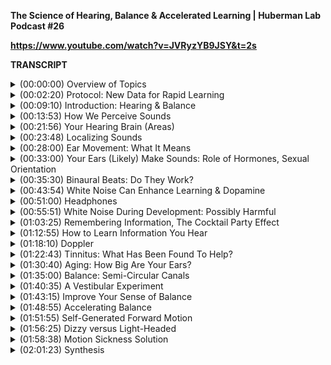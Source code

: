 **The Science of Hearing, Balance & Accelerated Learning | Huberman Lab Podcast #26**

**https://www.youtube.com/watch?v=JVRyzYB9JSY&t=2s**

**TRANSCRIPT**

<details>
<summary>(00:00:00) 	Overview of Topics </summary>
-

- Welcome to the Huberman Lab Podcast, where we discuss science and science-based tools for everyday life. I'm Andrew Huberman and I'm a professor of neurobiology and ophthalmology at Stanford School of Medicine. Today, we're going to talk all about hearing and balance and how you can use your ability to hear specific things and your balance system in order to learn anything faster. The auditory system, meaning the hearing system, and your balance system, which is called the vestibular system, interact with all the other systems of the brain and body and, used properly, can allow you to learn information more quickly, remember that information longer and with more ease and you can also improve the way you can hear. You can improve your balance. We're going to talk about tools for all of that. This is one area of science, where we understand a lot about the cells and the mechanisms in the ear and in the brain and so forth. So we're going to talk about that a little bit, and then we're going to get directly into protocols, meaning tools. We're also going to talk about ways in which the auditory and balance system suffer. We're going to talk about tinnitus, which is this ringing of the ears that, unfortunately, for people that suffer from it, they really suffer. It's very intrusive for them. We're going to talk about some treatments that can work in some circumstances and some of the more recent emerging treatments that I think many people aren't aware of. We're also going to talk about this, what seems like kind of a weird fact, which is that 70% of people, all people, make what are called otoacoustic emissions, their ears actually make noises. Chances are your ears are making noises right now, but you can't perceive them. And yet those can have an influence on other people and animals in your environment. It's a fascinating aspect of your biology. You're going to learn a lot about how your biology and brain and ears and the so-called inner ear that's associated with balance, you're going to learn a lot about how all those work, you're going to learn a lot of neuroscience. I'll even tell you what type of music to listen to. And if you listen to me, you can leverage that in order to learn faster. 
</details>

<details>
<summary>(00:02:20) 	Protocol: New Data for Rapid Learning</summary>
-

Before we begin talking about the science of hearing and balance and tools that leverage hearing and balance for learning faster, I want to provide some information about another way to learn much faster. There's a paper that was published recently. This is a paper that was published in Cell Reports, an excellent journal. It's a peer-reviewed paper from a really excellent group, looking at skill-learning. Now, previously, I've talked about how, in the attempt to learn skills, the vital thing to do is to get lots of repetitions. You've heard of the 10,000 hours thing, you've heard of lots of different strategies for learning faster, 80/20 rule and all that; the bottom line is you need to generate many, many repetitions of something that you're trying to learn. And the errors that you generate are also very important for learning. It also turns out that taking rest within the learning episode is very important. I want to be really clear what I'm referring to here. In earlier episodes, I've discussed how when you're trying to learn something it's beneficial, it's been shown in scientific studies, that if you take a 20-minute shallow nap or you simply do nothing after a period of learning, that it enhances the rates of learning and the depth of learning, your ability to learn and remember that information. 

What I'm about to describe are new data that say that you actually should be injecting rest within the learning episode. Now I'm not talking about going to sleep while learning. This is the way that the study was done: the study involved, having people learn sequences of numbers or keys on a piano. So let's use the keys on a piano example. I'm not a musician, but I think I'll get this correct. They asked people to practice a sequence of keys, G-D-F-E-G; G-D-F-E-G; G-D-F-E-G. And they would practice that either continually for a given amount of time, or they would just do that for 10 seconds, they would play G-D-F-E-G, G-D-F-E-G, G-D-F-E-G, G-D-F-E-G for 10 seconds. And then they would take a 10-second pause or rest. They would just space take a space or a period of time where they do nothing for 10 seconds then they would go back to G-D-F-E-G, G-D-F-E-G. So the two conditions, essentially, were to have people practice continually, lots of repetitions, or to inject or insert these periods of 10 seconds idle time where they're not doing anything, they're not looking at their phone, they're not focusing on anything, they're just letting their mind drift wherever it wants to go and they are not touching the keys on the keyboard. What they found was that the rates of learning, the skill acquisition and the retention of the skill was significantly faster when they injected these short periods of rest, these 10-second rest periods. And the rates of learning were, when I say significantly faster, were much, much faster. 

I'll reveal what that was in just a moment, but you might ask why would this work? Why would it be that injecting these 10-second rest periods would enhance rates of learning? What they called them was micro-offline gains because they're taking their brain offline from the learning task for a moment. Well, turns out the brain isn't going offline at all. You've probably heard of the hippocampus, the area of the brain involved in memory and the neocortex, the area of the brain that's involved in processing sensory information. Well, it turns out that during these brief periods of rest, these 10-second rest periods, the hippocampus and the cortex are active in ways such that you get a 20 times repeat of the G-D-F-E-G. It's a temporal compression, as they say. So basically, the rehearsal continues while you rest, but at 20 times the speed. So if you were normally getting just, let's just say five repetitions of G-D-F-E-G, G-D-F-E-G, G-D-F-E-G per 10 seconds. Now you multiply that times 20. In the rest periods, you've practiced it 100 times. Your brain has practiced it. We know this because they were doing brain imaging, functional imaging of these people with brain scanners while they were doing this. This is an absolutely staggering effect and it's one that, believe it or not, has been hypothesized or thought to exist for a very long time. This effect is called the spacing effect. And it was actually first proposed by Ebbington in 1885. And since then, it's been demonstrated for a huge number of different, what they call domains, in the cognitive domain. So for learning languages, in the physical domain, so for learning skills that involve a motor sequence. It's been demonstrated for a huge number of different categories of learning. 

If you want to learn all about the spacing effect and the categories of learning that it can impact, there's a wonderful review article. I'll provide a link to it. The title of the review article is parallels between spacing effects during behavioral and cellular learning. What that review really does is it ties the behavioral learning and the improvement of skill to the underlying changes in neurons that can explain that learning. I should mention that the paper that I'm referring to, the more recent paper that injects these 10-second little micro-offline gains, rest periods is the work of the laboratory of Leonard Cohen, not the musician, Leonard Cohen. He passed away, he was not a neuroscientist; a wonderful poet and musician, but not a neuroscientist. Again, the paper was published in Cell Reports and we will provide a link to the full paper as well. 

So the takeaway is if you're trying to learn something, you need to get those reps in, but one way that you can get 20 times, the number of reps in is by injecting these little 10-second periods of doing nothing. Again, during those rest periods, you really don't want to attend to anything else, as much as possible. You could close your eyes if you want, or you can just simply wait and then get right back into generating repetitions. I find these papers that Cell Reports and other journals have been publishing recently to be fascinating because they're really helping us understand what are the best protocols for learning anything. And they really leverage the fact that the brain is willing to generate repetitions for us, provided that we give it the rest that it needs. So inject rest throughout the learning period. And if you can, based on the scientific data, you would also want to take a 20-minute nap or a 20-minute decompress period where you're not doing anything after a period of learning. I think those could both synergize in order to enhance learning even further, although that hasn't been looked at yet. 
</details>

<details>
<summary>(00:09:10) 	Introduction: Hearing & Balance</summary>
-

Before we begin talking about hearing and balance, I just want to mention that this podcast is separate from my teaching and research roles at Stanford. It is, however, part of my desire and effort to bring zero-cost to consumer information about science and science related tools to the general public. In keeping with that theme, I want to thank the sponsors of today's podcast and make it clear that we only work with sponsors whose products we absolutely love, and that we think you will benefit from as well. 

Our first sponsor is Roka. Roka makes sunglasses and eyeglasses, that, in my opinion are the very highest quality available. The company was founded by two all-American swimmers from Stanford and everything about their eyeglasses and sunglasses were created with performance in mind. These eyeglasses and sunglasses have a number of features that really make them unique. First of all, they're extremely lightweight, the optical clarity of the lenses is spectacular. And for the sunglasses, they have this really great feature, which is as you move in and out of shadows, or across the day, the amount of sunshine might change, you always experience the world as clear and bright, and that can only come from really understanding how the visual system works. The visual system has all these mechanisms for adaptation and habituation. You don't need to know how those things work, but the folks at Roka clearly do because you put these glasses on and you don't even notice that they're on. They also stay on your face even if you get sweaty. They were designed to be used while active, so running and biking, et cetera or indoors. One thing that I really like about Roka eyeglasses and sunglasses is that the aesthetic is terrific. Even though they were designed for performance, unlike a lot of sunglasses out there that were designed for performance that look kind of ridiculous, kind of space-age, Roka eyeglasses and sunglasses, you could wear anywhere. The aesthetic is really clean and they have a huge number of different styles to select from. If you'd like to try Roca eyeglasses, you can go to Roka, that's R-O-K-A, .com and enter the code Huberman to save 20% off your first order. That's Roka, R-O-K-A, .com and enter the code Huberman at checkout. 

Today's podcast is also brought to us by InsideTracker. InsideTracker is a personalized nutrition platform that analyzes data from your blood and DNA to help you better understand your body and reach your health goals. I've long been a believer in getting regular blood work done for the simple reason that many of the factors that impact our immediate and long-term health can only be analyzed from a quality blood test. And now with the advent of DNA tests, we can get further insight and information into how our metabolism is working, how our brain is functioning, how our endocrine system, meaning our hormone system is functioning. One of the issues with a lot of companies and programs that involve getting blood and DNA tests, however, is that you get the information back, you don't know what to do with that information. With InsideTracker, they make all of that very easy. First of all, they can send someone to your home to take the samples, if you like or you can go to a local clinic. You get the information back and, of course, you get all the numbers and levels of hormone factors, metabolic factors, et cetera, but the dashboard at InsideTracker provides directives so that if you want to bring those numbers up or bring them down, or if you want to keep them in the same range, it points to specific regimens related to nutrition, exercise, and other lifestyle factors so you can really move around those numbers to best suit your health goals and health status. If you want to try InsideTracker, you can go to insidetracker.com/huberman, and you'll get 25% off any of InsideTracker's plans. Just use the code Huberman at checkout. 

Today's podcast is also brought to us by Headspace. Headspace is a meditation app that's backed by 25 published studies. And in addition to those, there are hundreds of studies showing that meditation is beneficial for our brain and for our body. One of the challenges, however, is maintaining a meditation practice. I started meditating a long time ago, but I found it very hard to keep that practice going. Then I discovered the Headspace meditation app and what I found was that because they have meditations that are very short, as well as some that are longer and some that are much longer, I could maintain my meditation practice. Sometimes I do a short five-minute meditation, sometimes I do 20-minute meditation, I try and meditate at least 20 minutes per day, but sometimes, some weeks, I only do it five times a week and I'll just meditate for longer. So with Headspace, you have the full palette of meditations to select from. If you want to try Headspace, you can go to headspace.com/specialoffer. And if you do that, you'll get a free one-month trial so no cost whatsoever, with their full library of meditations. So that's the best offer that they have. So, again, if you want to try Headspace and you want to get access to all their meditations for free go to headspace.com/specialoffer. 
</details>

<details>
<summary>(00:13:53) 	How We Perceive Sounds</summary>
-

Can you hear me? Can you hear me? Okay, well, if you can hear me, that's amazing because what it means is that my voice is causing little tiny changes in the airwaves wherever you happen to be. And that your ears and whatever's contained in those ears and in your brain can take those sound waves and make sense of them. And that is an absolutely fantastic and staggering feat of biology and yet we understand a lot about how that process works. So I'm going to teach it to you now in simple terms over the next few minutes. So what we call ears have a technical name. That technical name is oracles, but more often they're called pinna, the pinnas, P-I-N-N-A, pinna. And the pinnas of your ears, this outer part that is made of cartilage and stuff is arranged such that it can capture sound in the best way for your head size. We're going to talk about ear size also, cause it turns out that your ears change size across the lifespan and that how big your ears are or rather how fast your ears are changing size is a pretty good indication of how fast you're aging. 

So we'll get to that in a few minutes, but I want to talk about these things that we call ears and some of the stuff contained within them that allow us to hear. So the shape of these ears that we have is such that it amplifies high-frequency sounds. High frequency sounds, as the name suggests, is the squeakier stuff. So low frequency sound, Costello snoring in the background that's a low frequency sound or high frequency sound, okay? So we have low frequency sounds and high frequency sounds and everything in between. Now those sound waves get captured by our ears. And those sound waves, for those of you that don't maybe fully conceptualize sound waves, are literally just fluctuations or shifts in the way that air is moving toward your ear and through space. In the same way that water can have waves, air can have waves. So it's reverberation of air. Those come in through your ears and you have what's called your eardrum. And on the inside of your eardrum, there's a little bony thing that shaped like a little hammer. So attached to that eardrum, which can move back and forth like a drum, it's a little membrane, you got this hammer attached to it. And that hammer has three parts. For those of you that want to know, those three parts are called malleus, incus and stapes. But basically, you can just think about it as a hammer. So you've got this eardrum and then a hammer. And then that hammer has to hammer on something. And what it does is it hammers on a little coiled piece of tissue that we call the cochlea, sometimes called the cochlea, depending on where somebody lives in the country. So, typically, in the Midwest, on the East Coast, they call them coh-chleah. And on the West Coast, we call them caw-cochlea, same thing. So this snail-shaped structure in your inner ear is where sound gets converted into electrical signals that the brain can understand. 

But I want to just bring your attention to that little hammer because that little hammer is really, really cool. What it means is that sound waves come in through your ears, that's what's happening right now, that eardrum that you have, it's like the top of a drum. It's like a membrane, or it can move back and forth. It's not super rigid and it moves that little hammer. And then the hammer goes, doom-doom-doom-doom and hits this coil-shaped thing that we're calling the cochlea. Now the cochlea, at one end, is more rigid than the other. So one part can move really easily and the other part doesn't move very easily. And that turns out to be very important for decoding or separating sounds that are low frequency like Costello's snoring and sounds that are of high frequency, like a shriek or a shrill. And that's because within that little coil thing, we call the cochlea, you have all these tiny little what are called hair cells. Now they look like hairs, but they're not at all related to the hairs on your head or elsewhere on your body. They're just shaped like hair, so we call them hair cells. Those hair cells, if they move, send signals into the brain that a particular sound is in our environment. And if those hair cells don't move, it means that particular sound is not in our environment. 

So just to give you the mental picture of this, sound waves are coming in, because there's stuff out there, making noises like my voice; it's changing the patterns of air around you in very, very subtle ways; that information is getting funneled into your ears because your pinnas are shaped in a particular way. The eardrum then moves this little hammer and the hammer bangs on this little snail-shaped thing. And because that snail-shaped thing, at one end, is very rigid, it doesn't want to move and at the other end, it's very flexible, it can separate out high-frequency and low-frequency sounds. And the fact that this thing in your inner ear that we call the cochlea is coiled, is actually really important to understand because along its length, it varies in how rigid or flexible it is, I already mentioned that before and at the base, it's very rigid and that's where the hair cells, if they move, will make high-frequency sounds, and at the top, what's called the apex, it's very flexible and it's more like a bass drum. So basically what happens is sound waves come into your ears and then at one end of this thing that we call the cochlea, at the top, it's essentially encoding or only responding to sounds that are like, doom-doom-doom-doom. Whereas, at the bottom, it responds to high-frequency sounds like a cymbal, [clanging]. And everywhere in between, we have other frequencies, medium frequencies. 

Now this should stagger your mind. If it doesn't already, it should. Because what this means is that everything that's happening around us, whether or not it's music or voices or crying or screaming or screaming of delight from small children who are excited, 'cause they're playing or 'cause they get cake; all of that is being broken down into its component parts and then your brain is making sense of what it means. These things that I've been talking about, like the pinna of your ears and this little hammer and the cochlea, that's all purely mechanical. It has no mind of its own. It's just breaking things down into high frequencies, medium frequencies and low frequencies. And if you don't understand sound frequency, it's really simple to understand, just imagine ripples on a pond. And if those ripples are very close together, that's high frequency; they occur at high frequency. If those ripples are further apart, it's low frequency. And obviously, medium frequency is in between. So just like you can have waves in water, you can have waves in air. So that's really how it works. Now we are all familiar with light and how, if you take a prism and put it in front of light, it will split that light into its different wavelengths, its different colors, red, green, blue, et cetera. So like the Pink Floyd "Dark Side of the Moon" album, I think, has a prism and it's converting white light into all the colors, all the wavelengths that are contained in white light. Your cochlea, essentially, acts as a prism. It takes all the sound in your environment and it splits up those sounds into different frequencies. So you can think of the cochlea of your ear, sort of like a prism and then the brain takes that information and puts it back together and makes sense of it. 
</details>

<details>
<summary>(00:21:56) 	Your Hearing Brain (Areas)</summary>
-

So those hair cells in each of your two cochlea, because you have two ears, you also have two cochlea, send little wires, what we call axons that convey their patterns of activity into the brain. And there are a number of different stations within the brain that information arrives at before it gets up to the parts of your brain, where you are consciously aware. And because some of you have asked for more names and nomenclature, I'll give that to you. If you don't want a lot of detailed names, you can just ignore what I'm about to say. But, basically, the cochlea send information to what's called the spiral ganglion. A ganglion, by the way, if you're going to learn any neuroscience, just know that anytime you hear ganglion, a ganglion is just a clump, so it means a bunch of neurons. So a clump of cells. So the spiral ganglion is a bunch of neurons that the information then goes off to what are called the cochlear nuclei in the brainstem. Brainstem is down near your neck, then up to a structure that has a really cool name called the superior olive, because you have one on each side of your brain. And if I were to bring you to my lab and show you the superior olives in your brain or anyone else's brain, they look like little olives, even that little divot in them that to me, it looks like a pimiento, but they just call them the superior olive. And then the neurons in the superior olive, then they send information up to what's called the inferior colliculus, only called inferior because it sits below a structure called the superior colliculus. And then the information goes up to what's called the medial geniculate nucleus. And then up to your neocortex where you make sense of it all. 
</details>

<details>
<summary>(00:23:48) 	Localizing Sounds</summary>
-

Now you don't have to remember all that, but you should know that there are a lot of stations in which auditory information is processed before it gets up to our conscious detection. And there is a good reason for that, which is that more important than knowing what you're hearing, you need to know where it's coming from. It's vital to our survival, that if something, for instance, is falling toward us, that we know if it's coming to our right side, if it's going to hit us from behind, we have to know, for instance, if a car is coming at us from our left or from our right. And our visual system can help with that. But our auditory and our visual system collaborate to help us find and locate the position of things in space. That should come as no surprise. If you hear somebody talking off to your right, you tend to turn to your right, not to your left. If you see somebody's mouth moving in front of you, you tend to assume that the sound is going to come from right in front of you. Disruptions in this auditory hearing and visual matching are actually the basis of what's called the ventriloquism effect, which we'll talk about in a few minutes in more depth. But the ventriloquism effect can basically be described in simple terms as when you essentially think that a sound is coming from a location that it's not actually coming from. We'll talk about that in a moment but what I'd like you to realize is that one of these stations, deep in your brainstem is responsible for helping you identify where sounds are coming from through a process that's called interaural time differences. And that sounds fancy, but really, the way you know where things are coming from, what direction a car or a boss or a person is coming from is because the sound lands in one ear before the other. And you have stations in your brain, meaning you have neurons in your brain that calculate the difference in time of arrival for those sound waves in your right versus your left ear. And if they arrive at the same time, you assume that thing is making noise right in front of you. If it's off to your right, you assume it's over on your right. And if the sound arrives first to your left ear, you assume, quite correctly, that the thing is coming toward your left ear. So it's a very simple and mechanical system at the level of sound localization. But what about up and down? If you think about it, a sound coming from above is going to land on your right ear and your left ear at the same time. A sound from below is going to land on your right ear and your left ear at the same time. So the way that we know where things are in terms of what's called elevation, where they are in the up and down plane is by the frequencies. The shape of your ears actually modifies the sound depending on whether or not it's coming straight at you, from the floor or from high above. And so already at the level of your ears, you are taking information about the outside world and determining where that information is coming from. Now, this all happens very, very fast and it's subconscious but now you know why if people really want to hear something, they make a cup around their ear. They essentially make their ear into more of a fennec fox type ear. If you've ever seen those cute little fennec fox things, they have these big spiky ears, they look like a French bulldog, although the fox version version of the French bulldog. This big, tall ears, and they have excellent sound localization. And so when people lean in with their ear, with their hand like this, if you're listening to this, I'm just cupping my hand at my ear, I'm giving myself a bigger pinna. And if I do it on the left side, I can do this side. And if I really want to hear something, I do it on both sides. So this isn't just gesturing, this actually serves a mechanical role. And actually, if you want to hear where things are coming from with a much greater degree of accuracy, this can actually help because you're capturing sound waves and funneling them better. It's really remarkable, this whole system. So you've got these two ears and because of the differences in the timing of when things arrive in those two ears, as well as these differences in the frequencies that certain things sound, or I should say the differences in the frequencies that arrive at your ears, depending on whether or not the thing is above you or right in front of you or below you, you're able to make out where things are in space pretty well. 
</details>

<details>
<summary>(00:28:00) 	Ear Movement: What It Means</summary>
-

So now you're probably starting to realize that these two things on the side of our head that we call ears are there for a lot more than hanging earrings on or for other aesthetic purposes or for putting sunglasses on top of. They are very powerful devices for allowing us to capture sound waves from our environment. Now I have a question for you, which is, can you move your ears? It turns out that unlike other animals, humans are not terrifically good at moving their ears. Other animals can move their ears even independently. So Costello is pretty good at raising his ears, the two of them together, He can't really move his ear separately. Some dogs can do that really well. In fact, sighthounds and some scenthounds do that exquisitely well. Some animals like deer and other animals that really have very acute hearing will put one ear down to a very particular angle and will tilt the other one and they will actually capture information about two distant sound-making organisms, those could be hunters coming after them or other animals coming after them. They are very good at doing this. We're not so good at it. But about 60% of people, it's thought, can move their ears consciously without having to touch their ear. So can you do that? Maybe you should try it. Ask someone to look at you and see whether or not you can do it. The typical distances that people can move it is usually no more than two or three millimeters. It's subtle but can you flap your pinna with just using mental control? If you can, or if you can't, try looking all the way to your right or all the way to your left. Obviously, if you're driving a car or doing something or exercising, don't put yourself in danger right now. But if you move your eyes all the way to your left, which I'm doing now or all the way to my right, you might feel a little bit of a contraction of the muscles that control ear movement. Now I want to ask you this: can you raise one eyebrow? I'm not very good at it, I can do a little bit, but it's mostly by like cramping down my face on one side. And I certainly can't raise my right eyebrow. I can only do my left eyebrow. Trying to talk while I'm doing this, that's why it looks strange. People who can raise one eyebrow very easily, almost always, can move their ears without having to touch them. It's controlled by the same motor pathway. And there does seem to be a small, but statistically significant sex difference in the ability to move one's ears. Typically, men can do this more than women can, although plenty of women can move their ears as well. Now, if you think that is all a little strange or off topic, it's not because what we're really talking about here is a system of the brain, but also of the body of the musculature for localizing things in space. And so you might find it interesting to note that one of the things that we share very closely with other primates, with non-human primates, like macaque monkeys and chimpanzees, if you look at their ears, their ears are remarkably similar to our ears, or rather our ears are remarkably similar to their ears. The eyes of certain monkeys like macaque monkeys are remarkably similar to human eyes. This is one of the reasons why, if you look at a baby macaque monkey, it has this unbelievably human element to it. But the ears of these primates is very similar to our ears; our ears, similar to their ears. If you're interested in ear movements and what they could mean and some of the things that ear movements correlate with in other aspects of our biology, there's a nice paper, actually, a scientific paper. The author's last name is Code, C-O-D-E, it was published in 1995. I'll give a reference to that. It's a review article that discusses some of the sex differences in ear movement control, as well as the relationship between ear movements and eye movements. And it's a pretty accessible paper. It's one that I think any of you who are interested in this topic could parse fairly easily. And there's some very interesting underlying biology and some theories as to why humans would have this so-called vestigial or ancient carry-over of a system for moving our ears. 
</details>

<details>
<summary>(00:33:00) 	Your Ears (Likely) Make Sounds: Role of Hormones, Sexual Orientation</summary>
-

Now, if ear movement seems strange, next, I want to talk about a different feature of your hearing and ears that's even stranger, but that has some really interesting implications for your biology. And I'm guessing that you've not heard of this. What am I about to describe are called otoacoustic emissions. And otoacoustic emissions, as the name suggests, are sounds that your ears make. Believe it or not, 70% of people make noises with their ears, but they don't actually detect them. Like I said, you've never heard of this. Okay, that's not what I mean. But what I do mean is that 70% of people's ears are making noise that's cast out of the ear. And these otoacoustic emissions, actually, can be detected by microphones. Sometimes they can be detected by other people in the room if they have very good hearing. Now, it turns out that women or, I should be technical here, females who report themselves as heterosexual, have a higher frequency, not frequency of sound, but a higher frequency of otoacoustic emissions than do men who report themselves as heterosexual. Women who report themselves as homosexual or bisexual, make fewer otoacoustic emissions than heterosexual women. These are data that come from Dennis McFadden's lab at the University of Texas, Austin. He actually discovered these, what are called sexual dimorphisms and differences based on sexual orientation without looking for them. He was studying hearing. He's a auditory scientist and people were coming into his laboratory and they were detecting these otoacoustic emissions. And they started to notice the group differences in otoacoustic emissions. So they started asking people about their sex and about their sexual orientation. And these differences fell out of the data, as we say. And it's interesting because otoacoustic emissions are not something that we associate with sex or sexual dimorphism. But what these data really underscore is, first of all, a lot of us are making noises with our ears, some of us more than others. And that exposure to certain combinations of hormones during development are very likely shaping the way that our hearing apparati, meaning the cochlea and the pinna and all sorts of things, how those develop and how those functions throughout the lifespan. We did do an episode on hormones and sexual development, which gets much deeper into the other effects that hormones have on the developing brain and body. If you want to check out that episode, we will put a link to it in the captions. 
</details>

<details>
<summary>(00:35:30) 	Binaural Beats: Do They Work?</summary>
-

So now I want to shift to talking about ways to leverage your hearing system, your auditory system so that you can learn anything, not just auditory information, but anything faster. I get a lot of questions about so-called binaural beats. Binaural beats, as their name suggests, involve playing one frequency of sound to one ear and a different frequency of sound to the other ear. So it might be doomed, doon, doon, doon to your right ear, and it might be to ding-ding-ding-ding-ding-ding to the left ear. And the idea is that the brain will take those two frequencies of sound and because the pathways that bring information from the ears into the brain, eventually crossover, they actually share that information with both sides of the brain, that the brain will average that information and come up with this sort of intermediate frequency. And the rationale is that those intermediate frequencies place the brain into a state that is better for learning. And when I say better for learning, I want to be precise about what I mean. That could mean more focus for encoding or bringing the information in. As you may have heard me say before, we have to be alert and focused in order to learn. There is no passive learning unless we're little tiny infants. So can binaural beats make us more focused? Can binaural beats allow us to relax more if we're anxious? I know some people, they go to the dentist and the dentist offers binaural beats as they drill into your teeth and give root canals and things of that sort, probably causing some anxiety just describing those things right now. But those are available in many dental practices. Binaural beats have been thought to increase creativity, or at least they have been proposed to increase creativity. 

So what does the scientific data say about binaural beats? There are a number of different apps out there that offer binaural beats. There are a number of different programs. I think you can also even just find these on YouTube and on the internet. But typically, it's an app and you'll program in a particular outcome that you want: more focused, more creative, fall asleep, less anxious, et cetera. So what does the scientific data say? So believe it or not, the science on binaural beats is actually quite extensive and very precise. So sound waves are measured, typically, in hertz or kilohertz. I know many of you aren't familiar with thinking about things in hertz or kilohertz. But again, just remember those waves on a pond, those ripples on a pond. If they're close together, then they are of high-frequency. And if they're far apart, than they are of low frequency. So when you hear more hertz, what you're essentially hearing is higher frequency. And so if it's many more kilohertz then it's much higher frequency than if it's fewer hertz or kilohertz. And so you may have heard of these things as delta waves or theta waves or alpha waves or beta waves, et cetera. Delta waves would be big, slow waves, so low frequency. And, indeed, there is quality evidence from peer-reviewed studies that are not sponsored by companies that make binaural beat apps that tell us that delta waves like one to four hertz, so very low frequency sounds, think Costello's snoring, can help in the transition to sleep and for staying asleep. And that theta rhythms, which are more like four to eight hertz can bring the brain into a state of subtle sleep or meditation, so deeply relaxed, but not fully asleep. And then you can sort of ascend the staircase of findings here, so to speak. And you'll find evidence that alpha waves, eight to 13 hertz can increase alertness to a moderate level. That's a great state for the brain to be in for recall of existing information. And that beta waves, 15 to 20 hertz are great for bringing the brain into focus states for sustained thought or for incorporating new information and especially gamma waves, the highest frequency, the most frequent ripples of sound, so to speak, 32 to 100 hertz for learning and problem-solving. 

Now, all of this matches, or I should say, maps onto what I've said before about learning really nicely, which is that you need to be in a highly alert state in order to bring new information in, in order to access a state of mind in which you can tell your brain or the brain is telling itself, okay, I need to learn this. This is why stress and unfortunate circumstances are so memorable is because our brain gets into a really high alert system. Here, we're talking about the use of binaural beats in order to increase our level of alertness or our level of calmness. Now that's important to underscore because it's not that there's something fundamentally important about the binaural beats. They are yet another way of bringing the brain into states of deep relaxation through low frequency sound or highly alert states for focused learning with more high-frequency sound. So they are effective and I'll review a little bit of the data in detail, they're effective, but it's not that they're uniquely special for learning. It's just that they can help some people bring their brain into the state that allows them to learn better. So there are a lot of studies that allowed us to arrive, or I should say allowed the field to arrive on these parameters of slow, slow, low frequency waves are going to bring you into relaxed states, high frequency waves into more alert states. There's very good evidence for anxiety reduction from the use of binaural beats. And what's interesting is anxiety reduction seems to be most effective when the binaural beats are bringing the brain into delta, so those slow big waves like sleep, theta and alpha states. And I'll link to a couple of these studies although I will probably link more to the list that really segregates them out one by one so you can see them all next to one another. 

There's good evidence that binaural beats can be used to treat pain, chronic pain. There's three studies in peer-reviewed journals which I took a look at, and they seem to be of good quality, not sponsored research, as we say, not paid for by any specific company. Binaural beats have been shown to modestly improve cognition, attention, working memory and even creativity. But the real boost from binaural beats appears to be for anxiety reduction and pain reduction. Some people might find these beneficial for these oral surgeries, right? Believe it or not, there are people who would rather have the entire root canal or cavity drilled without Novocaine. And that's because they sometimes have a syringe phobia or something of that sort or they just don't like being numb from the Novocaine, or maybe there's an underlying medical reason. But I think most people do don't enjoy getting their teeth drilled even if they have Novocaine in there or a root canal. And so it seems that binaural beats can be effective in that environment. And you don't have to go into that sort of extreme environment to benefit from binaural beats. Binaural beats are a either relatively inexpensive thing to access, most of the apps are pretty inexpensive. I don't have a favorite binaural beats app to recommend to you. I confess I did use binaural beats a few years ago. I shifted over to other what I call NSDR, non-sleep deep rest protocols in favor of those, but many people like binaural beats and say that they benefit from them, especially while studying or learning. I think part of the reason for that relates to the ability to channel our focus when we have some background noise. And this is something I also get asked about a lot. Is it better to listen to music and have background noise when studying or is it better to have complete silence? Well, there's actually a quite good literature on this as well, but not so much as it relates to binaural beats, but rather whether or not people are listening to music, so-called white noise, brown noise; believe it or not, there's white noise and there's brown noise, there's even pink noise and how that impacts brain states that allow us to learn information better or not. 
</details>

<details>
<summary>(00:43:54) 	White Noise Can Enhance Learning & Dopamine</summary>
-

So now I'd like to talk about white noise and I want to be very clear that white noise has been shown to really enhance brain states for learning in certain individuals, in particular, in adults. But white noise actually can have a detrimental effect on auditory learning and maybe even the development of the auditory system in very young children in particular in infants. So first I'd like to talk about the beneficial effects of white noise on learning. There are some really excellent studies on this. 

The first one that I'd like to just highlight is one that's entitled: Low Intensity White Noise Improves Performance in Auditory Working Memory Task, an fMRI Study. This is a study that explored whether or not learning could be enhanced by playing white noise in the background. But the strength of the study is that they looked at some of the underlying neural circuitry and the activation of the neural circuitry in these people as they did the learning task. And what it, essentially, illustrates is that white noise, provided that white noise is of low enough intensity, meaning not super loud, not imperceptible, so not so quiet that you can't hear it, but not super loud either, it actually could enhance learning to a significant degree. And this has been shown now for a huge number of different types of learning. 

There's a terrific article as well in a somewhat obscure journal, at least, obscure to me, which is: The Effects of Noise Exposure on Cognitive Performance and Brain Activity Patterns. That's a study involving 54 subjects. They, basically, were evaluated for mental workload and attention under different levels of noise exposure, background noise and different, essentially, loudness of noise. And the reason I like this study is that they looked at different levels of noise and types of noise, and they varied a number of different things, as opposed to just doing a two-condition, either white noise or no white noise type thing. And what they found, again, is that provided the white noise is not extremely loud, it could really enhance brain function for sake of learning any number of different kinds of information. 

Now that's all great, but it really doesn't get to the deeper guts of mechanism. And as a neuroscientist, what I really want to see is not just that something has an effect. That's always nice. It's always nice to see in a nice peer-reviewed study without any kind of commercial biases that there's an effect, binaural beats can enhance learning or listening to white noise, not too loud can enhance learning. But you really want to understand mechanism because once you understand mechanism, not only does it start to make sense, but you can also imagine ways in which you could develop better tools and protocols. 

So I was very relieved to find, or I should say excited to find this study published in the Journal of Cognitive Neuroscience, this is a 2014 paper, White Noise Improves Learning by Modulating Activity in Dopaminergic Mid-Brain Regions and Right Superior Temporal Sulcus. Now I don't expect you to know what the right spirit temporal sulcus is. I don't expect you to know what the dopamine midbrain region is, but if you're like me, you probably took highlighted notice of the word dopaminergic. Dopamine is a neuromodulator, meaning it's a chemical that's released in our brain and body, but mostly in our brain that modulates, meaning controls the likelihood that certain brain areas will be active and other brain areas won't be active. And dopamine is associated with motivation. Dopamine is associated with craving. Motivation is associated with all sorts of different things, including movement but what this study so nicely shows is that white noise can really enhance the activity of neurons in what's called the substantia nigra VTA. The substantia nigra VTA is a very rich source of dopamine and that's because it's very chockablock full of dopamine neurons. It's an area of the brain that is, perhaps, the richest source of dopamine neurons. And you actually can see this brain region under the microscope if you take a slice of brain or you look at a brain without even staining it for any proteins or dopamine or anything. It's two very dark regions at the bottom of the brain. And the reason it's called substantia nigra, nigra meaning dark is because the dopamine neurons actually make something that makes those neurons dark. And so you've got these two regions down there, that contain dopamine and can release dopamine and, essentially, activate other brain regions and activate our sense of motivation and activate our sense of desire to continue focusing and learning. But you can't just snap your fingers and make them release dopamine. You actually have to trigger dopamine release from them. Now that trigger can be caused by being very excited about something or the fact that that thing gave you a lot of pleasure in the past, or you're highly motivated by fear or desire. But what's so interesting to me is that it appears that white noise itself can raise what we call the basal, the baseline levels of dopamine that are being released from this area, the substantia nigra. So now we're starting to get a more full picture of how particular sounds in our environment can increase learning. And that's, in part, I believe, through the release of dopamine from substantia nigra. So I'm not trying to shift you away from binaural beats, if that's your thing, but it does appear that turning on white noise at a low level, not too loud. You may say, "Well, how loud?" And I'll tell you in a moment, but not too loud can allow you to learn better because of the ways that it's modulating your brain chemistry. 

So how loud or how soft should that white noise be while you learn? Well, in these studies, it seemed that white noise that could be heard by the person, so it wasn't imperceptible to them, so it was loud enough that they could hear, but not so loud that they felt it was intrusive or irritating to them. So that's going to differ from person to person because people have different levels of auditory sensitivity. It's going to depend on age, going to depend on a number of different factors. So I can't tell you turn to level two on your volume controller. That's just not going to work. Also, I don't know how far you are from a given speaker in the room or if you've got earphones in your head or you've got speakers in the room or if it's coming out of your computer. I don't know those things. So what you're going to have to do is adjust that white noise to the place where it's not interfering with your ability to focus, but rather it's enhancing your ability to focus. I think a good rule of thumb is going to be to put it probably on the lower third of any kind of volume dial, as opposed to in the upper third, where it would really be blasting. 
</details>

<details>
<summary>(00:51:00) 	Headphones</summary>
-

And really blasting any noise, frankly, is not good, but that's especially not good, meaning it's especially bad if you have headphones in. I do want to mention something about headphones before I talk about white noise in the developmental context and why it can be dangerous there. When you put headphones in your ears, it has this incredible effect of making the sounds like they come from inside your head, not from out in the room. And now that might seem like kind of a duh, but that's actually really amazing, right? Your brain assumes that the sounds are coming from inside your head, as opposed from the environment that you're in the moment you put headphones in. So if you're listening to an audiobook or maybe you're listening to this podcast with headphones, that's very different than when you're listening to something out in the room and there are other sounds, other sound waves, especially if you use these noise-cancellation headphones. So if you're going to use white noise to enhance studying or learning of any kind, this also could be for skill-learning, motor skill-learning while you're exercising, my suggestion would be that if you're using headphones, to keep it quite low. This is an effect on the midbrain dopamine neurons that's a background effect of raising the baseline of dopamine release. The way that dopamine neurons fires, they're always firing; yours are firing right now, so are mine, when something exciting happens, they fire a lot. And when something disappointing happens, that firing, the release of dopamine goes down below baseline. What you're talking about here is raising your overall levels of attention and motivation, which translate to better learning by just tickling those neurons a little bit, raising the baseline firing. You're not turning up the white noise to the point where you're feeling amazing. This isn't like turning on your favorite song. This is actually the opposite. This is about getting that baseline up just a bit. So I recommend turning the volume up just a bit so that you can focus entirely on the task that you're trying to do. 

And, of course, you've turned on white noise so your attention might drift to that for a moment. Is it too loud? Is it too soft? If you can disappear into the work, so to speak, if your attention can disappear into the work, then that's probably sufficiently quiet. And for those of you that say, well, I like really loud music and if I just blast the music, then I forget about the music. I don't suggest blasting music. And this is coming from somebody who really likes loud music. I grew up with kind of a loud fast rules mentality, and if you don't know what loud fast rules means, then I can't help you, but there's a time and a place, perhaps, to listen to music loud but, especially, with headphones, you can trigger, excuse me, hearing loss quite rapidly. And unfortunately, because these hair cells that we talked about earlier, our central nervous system neurons, they do not regenerate, they do not come back. 

Now along the lines of hearing loss, I should just say that the best way to blow out your hearing for good, to eliminate your hearing is to have very loud sounds super imposed on a loud environment. So loud environments can cause hearing loss over time. So if you work at a construction site, clanging really loud, or if you work the sound board in a club or something, you are headed towards hearing loss unless you protect your hearing with earplugs and headphones. Nowadays, some of the ear plugs are very low profile, meaning you can't see them. So that's kind of nice, so you're not like the, when I was younger, like you didn't want to be the dork to go to the concert with the earplugs, but it turns out those dorks were smarter than everybody else, because they're not the ones who are craning their neck to try and hear trivial things at the age of 30 or so 'cause they blew out their hearing. So if you are working in a loud environment or you expose yourselves to a loud environment, you really want to avoid big inflections in sound above that. So loud environment plus fireworks, loud environment plus gunshot, loud environments plus very high-frequency intense sound, that's what we call the two-hit model, this is also true for concussion, that you can take a stimulus that normally would be below the threshold of injury, you add another stimulus at the same time, that would be below the threshold of injury. And then, suddenly, you killed the neurons. So I don't want to make people paranoid, but you do want to protect your hearing. It's no fun to lose your hearing. If you're going to use headphones and you feel like you want to crank it up all the way, just remember that the more that you can get out of a lower volume, meaning the longer that you can go listening to things at lower volume, the longer you'll be able to hear that music or that thing. So again, I'm not the hearing cop. That's not my job, but as somebody who's lost some of his high-frequency hearing, I can tell you it's not a pleasure. The old argument that it helps you not have to hear or listen to people that you don't want to listen to, that does it doesn't really work. They just send you text messages instead. 
</details>

<details>
<summary>(00:55:51) 	White Noise During Development: Possibly Harmful</summary>
-

So what about white noise and hearing loss in development? I know a lot of people with children have these noise machines like sound waves and things like that, that help the kids sleep. And look, I think kids getting good sleep and parents getting good sleep is vital to physical and mental health and family health. So I certainly sympathize with those needs. However, there are data that indicate that white noise during development can be detrimental to the auditory system. I don't want to frighten any parents if you played white noise to your kids, this doesn't mean that their auditory system or their speech patterns are going to be disrupted or that their interpretation of speech is going to be disrupted forever. But there are data published in the journal, Science, and Science being one of the three, APEX Journal, Science, Nature, Cell, the most stringent journals, data published in the journal, Science, some years ago, actually by a scientist who I know quite well, his name is Edward Chang, he's a medical doctor now, he's a neurosurgeon, he's actually the chair of neurosurgery at UCSF and he runs a laboratory where they study auditory learning, neuroplasticity, et cetera, he and his mentor at the time, Mike Merzenich published a paper showing that if young animals and this was in animal models were exposed to white noise, so [shushing] the very type of noise that I'm saying as a older person, and when I say older, I mean, somebody who's in their late teens, early 20s and older could benefit from listening to that at a low level in the background for sake of learning, well, they exposed very young animals to this white noise, it actually disrupted the maps of the auditory world within the brain. 

And we haven't talked about these maps yet, but I want to take a moment and talk about them and explain this effect and what it might mean for you if you have kids or if you were exposed to a lot of white noise early on. So auditory information goes up into our cortex, into these, essentially, the outside portion of our brain that's responsible for all our higher level cognition and our planning, our decision-making, et cetera, creativity and up there, we have what are called tonotopic maps. What's a tonotopic map? Well, remember the cochlea, how it's coiled and at one end, it responds to high frequencies and the other end, it responds to low frequencies? Like a piano, the keys sound different as you extend down and up the piano keys. And it's organized in a very systematic way. It's not all intermixed high frequencies and low frequencies. It's organized in a very systematic way from one end to the other. Your visual system is in, what's called a retinotopic map. So neighboring points in space off to my right, like my two fingers off to my right are mapped to neighboring points in space in my brain. And that space right in front of me is mapped to a different location in my brain, but it's systematic, it's regular. It's not random. It's not salt and pepper. It goes from high to low or from right to center to left. In the auditory system, we have what are called tonotopic maps, where frequency, high frequency to low frequency and everything in between is organized in a very systematic way. 

Now our experience of life from the time we're a baby until the time that we die is not systematic. We don't hear low frequencies at one part of the room or at one part of the day and high frequencies is another part of the room and other part of the day, they're all intermixed. But if you remember, the cochlea separates them out. Just like a prism of light separates out the different wavelengths of light, the cochlea separates out the different frequencies. And the developing brain takes those separated out frequencies and learns this relationship between itself, meaning the child and the outside world. White noise, essentially contains no tonotopic information. The frequencies are all intermixed. It's just noise. Whereas when I speak, my voice has, now I'm getting technical, but it has what's called a certain envelope, meaning it has some low frequencies and some slightly higher frequency. Like I might a voice higher, although I'm not very good at that. My voice starts to crack and I can make my voice lower, although not as low as Costello's snore. So it has an envelope, it has a container. White noise has no container. It's like all the colors of the rainbow spread out together, which is actually what you get when you get white light white noise is analogous to white light. 

So one of the reasons why hearing a lot of white noise during development for long periods of time can be detrimental to the development of the auditory system is that these tonotopic maps don't form normally; at least, they don't in experimental animals. Now, the reason I'm raising this is that many people I know, in particular, friends who have small children, they say, "I want to use a white noise machine while I sleep. But is it okay for my baby to use a white noise machine?" And I consulted with various people, scientists about this. And they said, "Well, the baby is also hearing the parent's voices and is hearing music and it's hearing the dog bark. So it's not the only thing they're hearing." However, every single person that I consulted with said, "But there's neuroplasticity during sleep. That's when the kid is sleeping. And I don't know that you'd want to expose a child to white noise the entire night, because it might degrade that tonotopic map." It might not destroy it. It might not eliminate it, but it could make it a little less clear, like taking the keys on the piano and taping a few of them together, right? So you still got the highs and lows in the appropriate order and everything in between. But when you take the keys together, you don't get the same fidelity. You don't get the same precision of the noise that comes out of that piano. 

So, again, I don't want to scare anybody, but I would say if you are in a position to make the choice of either using white noise or something similar, pink noise is just a variation. It's got a little bit more of a certain frequency, just like pink light has a little bit more of a certain wavelength than white light. If you are in a position to make choices about things, to put in a young, especially very young child's sleeping environment, white noise might be something to consider avoiding. Again, I'm not telling you what to do, but it's something to perhaps consider avoiding. I don't think most pediatricians are going to be aware of these data, but if you talk to any auditory physiologists or an audiologist or somebody who studies auditory development, I'm fairly certain that they would have opinions about that. Now, whether or not their opinions agree with mine and these folks that I consulted with or not is a separate matter. I don't know, cause I don't know them, but it's something that I felt was important enough to cue you to, especially since I've highlighted, excuse me, the opposite effect is true in adulthood. Once your auditory system has formed, once it's established these tonotopic maps, then the presence of background white noise should not be a problem at all. In fact, it shouldn't be a problem at all because you're also not attending to it. The idea is that it's playing at a low enough volume that you forget it in the background and that it's supporting learning by bringing your brain into a heightened state of alertness and, especially, this heightened state of dopamine, dopaminergic activation of the brain, which will make it easier to learn faster and easier to learn the information. 
</details>

<details>
<summary>(01:03:25) 	Remembering Information, The Cocktail Party Effect</summary>
-

So now I want to talk about auditory learning and actually how you can get better at learning information that you hear, not just information that you see on a page or motor skill learning. There are a lot of reasons to want to do this. A lot of classroom teaching, whether or not it's by Zoom or in-person is auditory in nature. Not everything is necessarily written down for us. It's also good to get better at listening or so I'm told. 

So there's a phenomenon called the cocktail party effect. Now, even if you've never been to a cocktail party, you've experienced and participated in what's called the cocktail party effect. The cocktail party effect is where you are in an environment that's rich with sound, many sound waves coming from many different sources, many different things, so in a city, in a classroom, in a car that contains people having various conversations, you somehow need to be able to attend to specific components of those sound waves, meaning you need to hear certain people and not others. The reason it's called the cocktail party effect is that you and meaning your brain are exquisitely good at creating a cone of auditory attention, a narrow band of attention with which you can extract the information you care about and wipe away or erase all the rest. 

Now this takes work, it takes attention. One of the reasons why you might come home from a loud gathering, maybe a stadium, a sports event or a cocktail party, for that matter, and feel just exhausted is because if you were listening to conversations there or trying to listen to those conversations while watching the game and people moving past you and hearing all this noise, clinking of glasses, et cetera, it takes attentional effort and the brain uses up a lot of energy just at rest, but it uses up even more energy when you are paying strong attention to something, literally caloric energy burning up things like glucose, et cetera, even if you're ketogenic, it's burning up energy. So the cocktail party effect has been studied extensively in the field of neuroscience and we now know at a mechanistic level, how one accomplishes this feat of attending to certain sounds, despite the fact that we are being bombarded with all sorts of other sounds. 

So there are a couple ways that we do this. First of all, much as with our visual system, we can expand or contract our visual field of view, so we can go from panoramic vision, see the entire scene that we are in by dilating our gaze, talked a lot about this on this podcast and elsewhere. We can, for instance, keep our head and eyes stationary or mostly stationary, you don't have to be rigid about it, and you can expand your field of view so you can see the walls and ceiling and floor, can see yourself in the environment, that's panoramic view. It's what you would accomplish without having to try at all if you went to a horizon, for instance, or we can contract our field of view, I can bring my focus to a particular location, what we call a vergence point, directly in front of me. Now I'm pointing at the camera directly in front of me. We can do that, we can expand and contract our visual field of view. Well, we can expand and contract our auditory field of view, so to speak, our auditory window. You can try this next time you are in an environment that's rich with noise, meaning lots of different sounds. You can just tune out all the noise to a background chatter. You try not focus on any one particular sound and you get the background chatter of noise. And you'll find that it's actually very relaxing in comparison to trying to listen to somebody at a cocktail party or shouting back and forth. 

Now, if you're very, very interested in that person, or getting to know them better or what they're telling you, or some combination of those things, then you'll be very motivated to do it but nonetheless, it requires energy and effort and attention. How do we do this? Well, it's actually quite simple or, at least, it's simple, in essence, although the underlying mechanisms are complex. Here, I have to credit the laboratory of a guy named Mike Wehr, W-E-H-R, up at the University of Oregon who essentially figured out that we are able to accomplish this extraction of particular sounds. We can really hear one person or a small number of people amidst a huge background of chatter because we pay attention to the onset of words, but also to the offset of words. Now, the way to visualize this is if the background noise is just like a bunch of waves of noise, it's literally just sound waves coming every frequency, low frequency, high frequency, glasses clinking together. If you've got a game, people are shouting, people are talking on their phone, there's the crack of the ball, if somebody actually manages to hit the ball, the announcer, et cetera, but whatever we were paying attention to, we set up a cone of auditory attention, a tunnel of auditory attention, where we are listening although we don't realize it, we are listening for the onset and the offset of those words. 

Now this is powerful for a couple of reasons. First of all, it's a call to arms, so to speak, to disengage your auditory system when you don't need to focus your attention on something particular. So if you are somebody, you're coming home from work, you've had a very long day and you're trying to make out a particular conversation on background noise, you might consider just not having that conversation, just letting your auditory landscape be very broad, almost like panoramic vision. If you're trying to learn how to extract sound information, it could be notes of music, it could be scales of music, it could be words spoken by somebody else, maybe somebody is telling you what you need to say for a particular speech or the information that you need to learn for a particular topic, and they're telling it to you, deliberately paying attention both to the onset and to the offset of those words can be beneficial because it is exactly the way that the auditory system likes to bring in information. So one of the more common phenomenon that I think we all experience is you go to a party or you meet somebody new and you say hi, I would say, "Hi, I'm Andrew." And they'd say, "Hi, I'm Jeff," for instance. "Great to meet you." And then a minute later, I can't remember the guy's name. Now, is it because I don't care what his name is? No, somehow the presence of other auditory information interfered. It's not that my mind was necessarily someplace else. It's that the signal-to-noise as we say wasn't high enough. Somehow the way he said it or the way it landed on my ears, which is really all that matters, when it comes down to learning, is such that it just didn't achieve high enough signal-to-noise. The noise was too high or the signal was too low or some combination of those. So the next time you ask somebody's name, remember listen to the onset of what they say and the offset. So it would be paying attention to the j in Jeff and it would be paying attention to that in f in F, in Jeff, excuse me. And chances are, you'll be able to remember that name. Now, I don't know if people who are super learners of names do this naturally or not. I don't have access to their brains. I don't think they're going to give me access to their brains either. But it's a very interesting way to take the natural biology of auditory attention and learning and apply it to scenarios where you're trying to remember either people's names or specific information. 

Now, I do acknowledge that trying to learn every word in a sentence by paying attention to its onset and offset could actually be disruptive to the learning process. So this would be more for specific attention, like you're asking directions in a city and somebody says, okay, you say you're lost and they say, okay, you're going to go two blocks down, you're going to turn left. And then you're going to see a landmark on your right. And then you're going to go in the third door on your left. That's a lot of information, at least, for me. So the way you would want to listen to that is you're going to go down the road. See, I already forgot. You're going to go left and you're just going to program and instead of just hearing the word left, you're going to think the L at the front of left and the T. You're going to left, okay. So you're coding in specific words. And what this does is this hijacks these naturally-occurring attention mechanisms that the auditory system likes to use. So a little bit of data that for auditory encoding, this kind of thing can be beneficial. There are a lot of data that attention for auditory coding is beneficial. There are a little bit of data showing that deliberately encoding auditory information this way, meaning trying to learn auditory information this way can be beneficial or can accelerate learning. And some of these features of what I'm describing here, map onto some of the work that of Mike Merzenich and others that have been designed to try and overcome things like stutter and to treat various forms of auditory learning disorders. 
</details>

<details>
<summary>(01:12:55) 	How to Learn Information You Hear</summary>
-

But more importantly, and perhaps more powerful is the work of Mike Merzenich that was done with his then graduate student, Gregg Recanzone that showed that, using the attentional system, we can actually learn much faster and we can actually activate neuroplasticity in the adult brain, something that's very challenging to do. And that the auditory system is one of the main ways in which we can access neuroplasticity more broadly. 

So I just want to take a couple of minutes and describe the work of Recanzone and Merzenich, because it's absolutely fantastic and fascinating. What they did is they had subjects try to learn auditory information, except that they told them to pay attention to particular frequencies. So now you know what frequencies are so, essentially, high-pitched sounds or low-pitched sounds. What they found was just passively listening to a bunch of stuff does not allow the brain to change and for that stuff to be remembered at all. That's not a surprise. We've all experienced the phenomenon of having someone talk and we see their mouth moving and we're like, yeah, this is really important, this is really important. We're listening. We're trying to listen. And then they walk away and we think I didn't get any of that. And you wonder whether or not it was them, maybe this is happening to you right now. You wonder whether or not it was you, you wonder whether or not you have trouble with learning or you have attention deficit. It could be any number of different things. But what Recanzone and Merzenich discovered was that if you instruct subjects to listen for particular cues within speech, or within sounds, that not only can you learn those things more quickly, but that you can remap these tonotopic maps in the cortex that I referred to earlier. You actually get changes in the neural architecture, the neural circuitry in the brain, and this can occur not only very rapidly, but they can occur in the adult brain, which prior to their work was not thought to be amenable to change. It was long thought that neuroplasticity could only occur in the developing brain, but the work of Recanzone and Merzenich in the auditory system actually was some of the first that really opened up everybody's eyes and ears to the idea that the brain can change in adulthood. 

So here's how this sort of process would work and how you might apply it. If you are trying to learn music, or you're trying to learn information that you're going to then recite, you can decide to highlight certain words or certain frequencies of sound or certain scales or certain keys on the piano, and to only focus on those for certain learning bouts. So I'll give an example that's real time for me, meaning it's happening right now. I know generally what I want to say when I arrive here, I even know specifically certain things that I want to make sure get across to you, but I don't think about every single word that I'm going to say and the precise order in which I'm going to say those things. That would be actually very disruptive because it wouldn't match my normal patterns of speech and you'd probably think I was sounding rather robotic if I were to do that. So one way that we can remember information is as we write out, for instance, something that we want to say, we can highlight particular words, we can underline those. If we're listening to somebody and they're telling us information, we can decide just to highlight particular words that they said to us and write those down. 

Now, of course, we're listening to all the information, but the work of Recanzone and Merzenich and the work of others in addition to his former student or former post-doc, I don't know which, Michael Kilgard who's now got his own lab down in Texas or others have shown that the cuing of attention to particular features of speech, particular components of speech, the way in which it increases our level of attention overall allows us to capture more of the information overall. And so I don't want this to be abstract at all. What this means is when you're listening, you don't have to listen to every word. You're already listening to every word. All the information is coming in through your ears. What you're trying to extract is particular things or themes within the content. So maybe you decide if you're listening to me that you're only going to listen to the word tools, or you're only going to listen to when my voice goes above background, you get to decide what you decide to listen to or not. And what you decide to focus on isn't necessarily as important as the fact that you're focusing. So I hope that's clear. The auditory system does this all the time with the cocktail party effect. What I'm talking about is exporting certain elements of the mechanisms of the cocktail party effect, paying attention to the onset and offset of words or particular notes within music or particular scales, or you can make it even broader and particular motifs of music or particular sentences of words or particular phrases. And in doing that, you extract more of the information overall, even though you're not paying attention to all the information at once. 
</details>

<details>
<summary>(01:18:10) 	Doppler</summary>
-

Now, I'd like to talk about a phenomenon that you've all experienced before, which is called Doppler. So the Doppler effect is the way that we experience sound when the thing that's making that sound is moving. The simplest way to explain this is to translate the sound into the visual world once again. So if you've ever seen a duck or a goose sitting in a pond or a lake and it's bobbing up and down, what you'll notice is that the ripples of water that extend out from that duck or goose are fairly regularly spaced in all directions. And that's because that duck or goose is stationary. It's moving up and down, but it's not moving forward or backward or to the side. Now, if that duck or goose were to swim forward by paddling its little webbed feet under the surface, you would immediately notice that the ripples of water that are close to and in front of that duck or goose would be closer together than the ones that trailed it, that were behind. And that is essentially what happens with sound as well. With the Doppler effect, we experience sounds that are closer to us at higher frequency, the ripples are closer together, and sounds that are further away at lower frequency, especially when they're moving past us. So if you've ever, for instance, heard a siren in the distance, [humming] that's essentially my rendition of a siren, I don't know what ambulance or police or what, passing you on a street, that is the Doppler effect. 

The Doppler effect is one of the main ways that we make out the direction that things are arriving from and their speeds and trajectories. And we get very good, from a very young age, at discerning what direction things are arriving from and the direction that they are going to pass us in. And the Doppler effect has probably saved your life many, many times. In this way, you just don't realize it because you'll step off the curb or you're driving your car and you pull to the side so that the ambulance or firetruck can go by because you heard that siren off in the distance, and then you pull away from the curb and you get back on the road in part, because you don't see it any longer, but also you don't hear any other sirens in the distance. 

Now, some animals such as bats are exquisitely good at navigating their environments according to sound. Now, we've all heard that bats don't see. That's actually not true. They actually have vision, but they just rely more heavily on their auditory system. And the way that bats navigate in the dark and the way that bats navigate using sound is through Doppler. Now, they don't simply listen to whether or not things are coming at them or moving away from them and pay attention to the Doppler like the siren example I gave for you. What they do is they generate their own sounds. So a bat, as it flies around is sending out clicks, [Andrew clicks tongue] I think that's my best bat sound or maybe it's [Andrew clicks tongue] and they're clicking, they're actually propelling sound out at a particular frequency that they know. Now, whether or not they're conscious of it, I don't know. I've never asked them. And if I did ask them, I don't think they could answer. And if they could answer, they couldn't answer in a language that I could understand. But the bat is essentially flying around, sending out sound waves, pinging its environment with sound waves of a particular frequency and then depending on the frequency of sound waves that come back, they know if they're getting closer to an object or further away from it. So if they send out sounds at a frequency of, this was much slower than it would actually occur, but let's say one every half second, [whining] and it's coming back even faster [roars] then they know they're getting closer because of the Doppler effect. And if it comes back more slowly, they know that there's nothing in front of them. So the bat is essentially navigating its world by creating these auras of sound that bounce back on to them from the various objects, trees, et cetera, buildings and people, it's kind of eerie to think about. But yes, they see you, they experience you with their sound, they sense you and they're using Doppler to accomplish it. 
</details>

<details>
<summary>(01:22:43) 	Tinnitus: What Has Been Found To Help?</summary>
-

Now I'd like to talk about ringing in the ears. This is something that I get asked about a lot. And speaking of signal-to-noise, I don't know if I get asked about it a lot, because many people suffer from ringing in their ears, or because the people who suffer from ringing in their ears suffer so much that they are more prone to ask. So it could be a sampling bias, I don't know, but I've been asked enough times and some of the experiences of discomfort that people have expressed about having this ringing of the ears really motivated me to go deep into this literature. So the ringing of the ears that one experiences is called tinnitus, not ti-nahy-tus, but tinnitus. And tinnitus can vary in intensity and it can vary according to stress levels, it can vary across the lifespan or even time of day. So it's very subject to background effects and contextual effects. So I think we all know that we should do our best to maximize healthy sleep. We did a number of episodes on that. Essentially, the first four episodes of the Huberman Lab Podcast were all about sleep and how to get better sleep. We all know that we should try and limit our stress. And we had an episode about stress and ways to mitigate stress as well. 

However, there are people, it seems, that are suffering from tinnitus, for which stress or lack of sleep just can't explain the presence of the tinnitus. Tinnitus can be caused by disruption to these hair cells that we talked about earlier or damage to the hair cells. So that's another reason why, even if you have good hearing now that you want to protect that hearing and really avoid putting yourself into these two-hit environments, environments where there's a lot of background noise, and then you add another really loud auditory stimulus. This also can happen at different times, I should mention. If you go to a concert or you listen to loud music with your headphones and then you go to a concert, or you go into a very loud work environment, the hair cells can still be vulnerable. And once those hair cells are knocked out, currently, we don't have the technology to put them back. Although many groups, including some excellent groups at Stanford and elsewhere, too, of course, are working on ways to replenish those hair cells and restore hearing. There are treatments for tinnitus that involve taking certain substances. There are medications for tinnitus. In the non-prescription landscape, which is typically what we discuss on this podcast, when we discuss taking anything, there are, essentially, four compounds for which there are quality peer-reviewed data, where there does not appear to be any overt commercial bias, meaning that nothing's reported in the papers as funding from a particular company and those are melatonin, Ginkgo bilboa, zinc and magnesium. 

Now I've talked about melatonin before. I'm personally not a fan of melatonin as a sleep aid, but there are four studies, first one entitled: The Effects of Melatonin on Tinnitus, tinnitus, excuse me, and Sleep. Second one, Treatment of Central and Sensory Neural Tinnitus with orally-administered melatonin. And then the title goes on much longer, but it's a randomized study. I'm not going to read out all these. Melatonin: Can it Stop The ringing? which is an interesting article, double-blinded study, and The Effects of Melatonin on Tinnitus. Each one of these studies has anywhere from 30 to more than 100 subjects, in one case 102 subjects; both genders as they list them out, typically, it's listed as sex, not gender in studies so it should say both sexes, but nonetheless; an age range anywhere from 30 years old, all the way up to 65 plus. I didn't see any studies of people younger than 30. All three focused on melatonin, not surprisingly, because of the titles, looking at a range of dosages anywhere from three milligrams per day, which is sort of typical of many supplements for melatonin, still much higher than one would manufacture endogenously through your own pineal gland, but three milligrams in these studies for a duration of anywhere from 30 days to much longer in some cases, six months. And all four of these studies found modest yet still statistically significant effects of taking melatonin by mouth, so it's orally-administered melatonin in reducing the severity of tinnitus. So that's compelling, at least to me. It doesn't sound like a cure. And, of course, as always, I'm not a physician, I'm a scientist, so I don't prescribe anything. I only profess things, I report to you the science. You have to decide if melatonin is right for you if you have tinnitus. And certainly, I say that both to protect myself, but also protect you. You're responsible for your health and wellbeing. And I'm not telling anyone to run out and start taking melatonin for tinnitus, but it does seem that it can have some effects in reducing its symptoms. 

Ginkgo Boaboa is an interesting compound. It's been prescribed for or recommended for many, many things, but there are a few studies, again, double-blinded studies lasting one to six months, one that has have an impressive number of subjects, 978 subjects ranging from age 18 all the way up to 65 so on and so forth that show not huge effects of Ginkgo, but as they quote, limited evidence suggests that if tinnitus is a side effect of something else, in particular, cognitive decline, so age-related tinnitus might be helped by Ginkgo Boaboa. 

I won't go through all the details of the zinc studies, but it seems that zinc supplementation at higher levels than are typical of most people's intakes of 50 milligrams per day, do appear to be able to reduce subjective symptoms of tinnitus in most of the people that took the supplemented zinc. There aren't a lot of studies on that. So I could only find one double-blinded study. It lasted anywhere from one to six months, 41 subjects, both genders listed out again here, 45 to 64, and they saw a decrease in the severity of tinnitus symptoms with 50 milligrams of elemental zinc supplementation. 

And then last but not least is the magnesium study. Again, only a single study. It's a Phase II study looking at a fairly limited number of subjects, so only 19 subjects taking 532 milligrams of elemental magnesium. For those of you that take magnesium, there's magnesium and elemental magnesium, and it's always translated on the bottle, but it was associated with a lessening of symptoms related to tinnitus. So for you tinnitus sufferers out there, you may already be aware of this, you may already be taking these things and had no positive effects, meaning they didn't help, maybe not. I hope that you'll, at least, consider these, talk to your doctor about them. I do realize that tinnitus is extremely disruptive. I can't say I empathize because I don't, from a place of experience, that is, because I don't have tinnitus, but for those of you that don't include myself, you can imagine that hearing sounds of things that aren't there and the ringing in one's ears can be very disruptive and I think would be very disruptive and explains why people with tinnitus reach out so often with questions about how to alleviate that. And I hope this information was useful to you. 
</details>

<details>
<summary>(01:30:40) 	Aging: How Big Are Your Ears?</summary>
-

I'd like to now talk about balance and our sense of balance, which is controlled by, believe it or not, our ears and things in our ears, as well as by our brain and elements of our spinal cord. But before I do that, I want to ask you another question or I would rather, I'd like to ask you to ask yourself a question and answer it, which is how big are your ears. It turns out that the ears grow our entire life. In the early stage of our life, they grow more slowly. And then as we age, they grow more quickly. You may have noticed if you have family members who are well into their 70s and 80s, and if you're fortunate, into their 90s and maybe even 100s, is that the ears of some of these individuals get very, very big, relative to their previous ear sizes. 

So it turns out that biological age can actually be measured according to ear size. Now you have to take a few measurements but there's, believe it or not, there is a formula in the scientific literature, if you know your ear circumference, so the distance around your ear, ears, plural, presumably you have two, most people do, in millimeters, so you're going to take the circumference of your ears in millimeters. How would you do this? How would you do this? Maybe you take a string and you put it around your ear, and then you measure the string. That's probably going to be easier than marching around your ear or somebody else's ear with a ruler and measuring in millimeters. So what's your ear circumference, on the outside, don't go in on the divot or anything. You're just going around as if you're going to trace the closest fitting oval, assuming your ears are oval, closest fitting oval that matches your ear circumference. Take that number in millimeters, subtract from it... Oh, excuse me, I should do this correctly. Do that for both ears, add them together, add those numbers together, divide by two, get the average for your two ears, get your average ear circumference, of course, your two ears. Then take that number in millimeters, subtract 88.1 and then whatever value that is, multiply it times 1.96 and that will tell you your biological age. 

Now why in the world would this be accurate? As we age, there are changes in number of different biological pathways. One of those pathways is the pathways related to collagen synthesis. So not only are our ears growing, but our noses are growing too, and my nose seems to be growing a lot. But then again, I did sports where I would get my nose broken, something I don't recommend. As I always point out, you don't get a nose like mine doing yoga, but nonetheless, my nose is still growing and my ears are still growing. And I suspect as I get older, if I have the good fortune of living into my 80s and 90s, my ears are going to continue to grow. A comparison between chronological age and biological age is something that's a really deep interest these days in the work of David Sinclair at Harvard Medical School and others. So called Horvath clocks that people have developed have tapped into how the epigenome and the genome can give us some insight into our biological age and how that compares to our chronological age. Most of us know our chronological age, because we know when we were born and we know where we are relative to that now. But you can start to make a little chart, if you like, about your rates of ear growth. Your rates of ear growth actually correlate pretty well with your rates of biological progression through this thing that we call life. So it's not something that we think about too often, but just like our DNA and our epigenome, and some other markers of metabolic health and hormone health relate to our age, so does our collagen synthesis. And one of the places that shows up the most is in these two little goodies on the sides of our heads, which are our ears. So even though it's a little bit of a bizarre metric, it makes perfect sense in the biological context. 
</details>

<details>
<summary>(01:35:00) 	Balance: Semi-Circular Canals</summary>
-

So let's talk about balance and how to get better at balancing. The reason why we're talking about balance and how to get better at balancing in the episode about hearing is that all the goodies that are going to allow you to do that are in your ears. They're also in your brain, but they're mostly in your ears. So as you recall from the beginning of this episode, you have two cochlea, cochleas, that are one on each side of your head. And that's a little spiral snail-shaped thing that converts sound waves into electrical signals that the rest of your brain can understand. Right next to those, you have what are called semicircular canals. The semicircular canals can be best visualized as thinking about three hula hoops with marbles in them. So imagine that you have a hula hoop and it's not filled with marbles all the way around, it's just got some marbles down there at the base. So if you were to move that hula hoop around, the marbles would move around, [shushing]. You've got three of those and each one of those hula hoops has these marbles that can move around. One of those hula hoops is positioned vertically with respect to gravity. So it's basically parallel to your nose. It sits like this, if you're watching on a video, but basically it's upright. Another one of those hula hoops is basically at a 90-degree angle to your nose. It's basically parallel to the floor if you're standing up right now, if you're seated. And the other one, it's kind of tilted about 45 degrees in between those. Now why is the system there? Well, those marbles within each one of those hula hoops can move around, but they'll only move around if your head moves in a particular way, and there are three planes or three ways that your head can move. Your head can move up and down like I'm nodding right now. So that's called pitch, it's pitching forward or pitching back. So it's a nod, up and down, or I can shake my head no, side to side. That's called a yaw. You pilots will be very familiar with this, yaw. Not yawn, yaw. And then there's roll, tilting the head from side to side, the way that a cute puppy might look at you from side to side or that if somebody doesn't really understand or believe what you're saying, they might tilt their head, very common phenomenon. I mean, nobody does that to me, but they do that to each other. So pitch, yaw and roll are the movements of the head in each of the three major planes of motion, as we say. And each one of those causes those marbles to move in one or two of the various hula hoops. So if I move my head up and down when I nod, one of those hula hoops, literally, right now, the marbles are moving back and forth. They aren't actually marbles by the way, these are little, kind of like little stones, basically, little calcium-like deposits and when they roll back and forth, they deflect little hairs, little hair cells that aren't like the hair cells that we use for measuring sound waves. They're not too different, but they are different from them, not like the hairs on our heads, but they're basically rolling past these little hair cells and causing them to deflect and when they deflect downward, the neurons, because hair cells are neurons, send information up to the brain. So if I move my head like this, there's a physical movement of these little stones in this hula hoop as I'm referring to it, but they deflect these hairs, send those hairs, which are neurons, those hair cells, send information off to the brain. If I move my head from side to side, different little stones move. If I roll my head, different stones move. This is an exquisite system that exists in all animals that have a jaw. So any fish that has a jaw has this system, a puppy has the system, any animal that has a jaw has this so-called balance system, which we call the vestibular system. One of the more important things to know about the vestibular, the balance system is that it works together with the visual system. Let's say I hear something off to my left and I swing my head over to the left to see what it is. There are two sources of information about where my head is relative to my body and I need to know that. First of all, when I quickly move my head to the side, those little stones, as I'm referring to them, I realize they're not actually stones, but as I'm referring to them, they quickly, whoom, activate those hair cells in that one semicircular canal, and send a signal off to my brain that my head just moved to the side like this, not that it went like this and pitched back or not that it tilted, but it just moved to the side. But also visual information slid past my field of view. I didn't have to think about it, but just slid past my field of view. And when those two signals combine, my eyes then lock to a particular location. 
</details>

<details>
<summary>(01:40:35) 	A Vestibular Experiment</summary>
-

Now, if this is at all complicated, you can actually uncouple these things. It's very easy to do. You can do this right now. In fact, I'd like you to do this experiment if you're not already doing something else that requires your attention. And certainly, don't do this if you're driving. You're going to sit down and you're going to move your head to the left very slowly with your eyes open. So you're going to move it very, very slowly. The whole thing should take about five, six, maybe even 10 seconds to complete. Okay, I just did it. Now, I'm going to do it very quickly. I'd like you to do it very quickly as well. Now do it slowly again. What you probably noticed is that it's very uncomfortable to do it slowly, but you can do it very quickly without much discomfort at all. You just move your head to the side. The reason is when you move your head, very slowly, those little stones at the base of that hula hoop, they don't get enough momentum to move. So you're actually not generating this signal to the brain that your head is moving. And what you'll notice is that your eyes have to go, boom, boom, boom, jumping over step-by-step. Whereas if you move your head really quickly, the signal gets off to your brain and your eyes just go boom, right to the location you want to look at. So moving your body slowly is actually very disruptive to the vestibular system. And it's very disruptive to your visual system. Now, if you've ever had the misfortune of being on a boat and you're going through big oscillations on the boat, for those of you seasick, folks that get seasick, this can actually make certain people seasick just to hear about it, those big oscillations going up and down and up and down. Those are very disruptive. We'll talk about nausea in a minute and how to offset that kind of nausea. I get pretty seasick, but there are ways that you can deal with this but this is incredible because what it means is a purely physical system of these little stones rolling around in there and directing where your eyes should go. So you can do this also just by looking up. So let's just say, you're sitting in a chair, you're going to look up towards the ceiling and your eyes will just go there. You're doing this eyes open and you look down. Now try doing it right really, really slowly. Some people even get motion sick doing this, which if you do, then just stop. Okay, so you can do this also to the side, although it works best if you're moving your head from side to side and we're nodding up and down. So what we're doing here is we're uncoupling these two mechanisms, we're pulling them apart, the visual part and the vestibular part, just to illustrate to you that, normally, these mechanisms in your inner ear tell your eyes where to go, but as well, your eyes tell your balance system, your vestibular system, how to function. 
</details>

<details>
<summary>(01:43:15) 	Improve Your Sense of Balance</summary>
-

So I'd like you to do a different experiment. I'm not going to do it right now, but basically stand up. If you get the opportunity, you can do this safely, wherever you are, you're going to stand up and you're going to look forward about 10, 12 feet. Pick a point on a wall or you can, anywhere that you like, if you're out in public, just do it anyway. Just tell them you're listening to Huberman Lab Podcasts, and someone's telling you to do it. Anyway, if you don't want to do it, don't do it. But, basically, do it. Stand on one leg and lift up the other leg. You can bend your knee, if you like and just look off into the distance about 10, 12 feet. If you can do that, if you can stand on one leg, now close your eyes, chances are you're going to suddenly feel what scientists call postural sway. You're going to start swaying around a lot. It is very hard to balance with your eyes closed. And if you think about that, it's like, why is that? That's crazy. Why would it be that it's hard to balance with your eyes closed? Well, information about the visual world also feeds back onto this vestibular system. So the vestibular system informs your vision and tells you where to move your eyes and your eyes and their positioning tell your balance system, your vestibular system how it should function. 

So there's a really cool way that you can learn to optimize balance. You're not going to try and do this by learning to balance with your eyes closed. What you can do is you can raise one leg and you can look at a short distance, maybe off to just the distance that your thumb would be if you were to reach your arm out in front of you. Although you don't necessarily have to put your thumb in front of you. So maybe just about two feet in front of you. Then while still balancing, you're going to step your vision out a further distance, and then a further distance and as far as you can possibly see in the environment that you're in. And then you're going to march it back to you. Now, what the literature shows is that this kind of balance training where you incorporate the visual system and extending out, and then marching back in the point at which you direct your visual focus, sends robust information about the relationship between your visual world and your balance system. And, of course, the balance system includes not just these hula hoops, these semicircular canals, but they communicate with the cerebellum, the so-called mini-brain, it actually means mini-brain in the back of your brain, combines that with visual information and your map of the body surface. That pattern of training is very beneficial for enhancing your ability to balance because the ability to balance is, in part, the activation of particular postural muscles, but just as much, perhaps even moreso, it's about being able to adjust those postural muscles, excuse me, it's about the ability to adjust those postural muscles as you experience changes in your visual world. And one of the most robust ways that you can engage changes in your visual world is through your own movement. And so most people are not trying to balance in place, right? They're not just trying to stand there like a statue on one leg. Most of what we think about when we think about balance is for sake of sport or dynamic balance of being able to break ourselves, when we're lunging in one particular direction to stop ourselves, that is, and then to move in another direction or for skateboarding or surfing or cycling or any number of different things, gymnastics. So the visual system is the primary input by which you develop balance, but you can't do it just with the visual system. 

So what I'm recommending is if you're interested in cultivating a sense of balance, understand the relationship between the semicircular canals, understand that they are both driving eye movements and they are driven by eye movements. It's a reciprocal relationship. And then even just two or three minutes a day, or every once in a while, even three times a week, maybe five minutes, maybe 10 minutes, you pick, but if you want to enhance balance, you have to combine changes in your visual environment with a static posture, standing on one leg and shifting your visual environment or static visual view, looking at one thing and changing your body posture. So those two things, we now know from the scientific literature, combine in order to give an enhanced sense of balance. And there's a really nice paper that was published in 2015 called Effects of Balance Training on Balance Performance. This was in healthy adults. It's a systematic review and a meta analysis. A meta analysis is when you combine a lot of literature from a lot of different papers and extract the really robust and the less robust statistical effects. So it's a really nice paper as well. There are some papers out there, for instance, comparison of static balance and the role of vision in the elite athletes. This is essentially the paper that I've extracted most of the information that I just gave you from. And that paper, and there are some others as well, but basically I distilled them down into their core components. The core components are move your vision around while staying static, still but in a balanced position like standing on one leg, could be something more complicated if you're somebody who can do more complicated movements. Unilateral movement seemed to be important, so standing on one leg as opposed to both, or trying to generate some tilt is another way to go about it or imbalance, meaning one limb asymmetrically being activated compared to the other limb. 
</details>

<details>
<summary>(01:48:55) 	Accelerating Balance</summary>
-

And then the other way to encourage or to cultivate and build up this vestibular system and your sense of balance actually involves movement itself, acceleration. So that's what we're going to talk about now. So up until now, I've been talking about balance only in the static sense, like standing on one leg for instance, but that's a very artificial situation. Even though you can train balance that way, most people who want to enhance their sense of balance for sport or dance, or some other endeavor, want to engage balance in a dynamic way, meaning moving through lots of different planes of movement, maybe even sometimes while squatting down low or jumping and landing or making trajectories that are different angles. For that, we need to consider that the vestibular system also cares about acceleration. So it cares about head position, it cares about eye position and where the eyes are and where you're looking, but it also cares about what direction you're moving and how fast. And one of the best things that you can do to enhance your sense of balance is to start to bring together your visual system, the semicircular canals of the inner ear and what we call linear acceleration. So if I move forward in space rigidly upright, it's a vastly different situation than if I'm leaning to the side. 

One of the best ways to cultivate a better sense of balance, literally, within the sense organs and the neurons and the biology of the brain is to get into modes where we are accelerating forward, typically, it's forward while also tilted with respect to gravity. Now this would be the carve on a skateboard or on a surf board or a snowboard. This would be the taking a corner on a bike while being able to lean, safely, of course, lean into the turn so that your head is actually tilted with respect to the earth. So anytime that we are rigidly upright, we aren't really exercising the vestibular system imbalance. And this is why you see people in the gym on these, one of those bouncy balls, Bocce balls are the one that the guys roll in the park. Bouncy balls, where they're balancing back and forth, that will work the small stabilizing muscles. But what I'm talking about is getting into modes where you actually tilt the body and the head with respect to earth. What I mean is with respect to Earth's gravitational pull. Now the cerebellum is a very interesting structure because not only is it involved in balance, but it's also involved in skill-learning and in generating timing of movements. It's a fascinating structure deserving of an entire episode or several episodes all on its own, but some of the outputs of the cerebellum, meaning the neurons in the cerebellum get inputs, but they also send information out. The outputs of the cerebellum are strongly linked to areas of the brain that release neuromodulators that make us feel really good, in particular, serotonin and dopamine. And this is an early emerging sub-field within neuroscience, but a lot of what are called the non-motor outputs of the cerebellum have a profound influence, not just on our ability to learn how to balance better, but also how we feel overall. So for you exercisers out there, I do hope people are getting regular healthy amounts of exercise. 
</details>

<details>
<summary>(01:51:55) 	Self-Generated Forward Motion</summary>
-

We've talked about what that means in previous episodes, so at least 150 minutes a week of endurance work, some strength training, a minimum five sets per body part to maintain musculature even if you don't want to grow muscles, you want to do that in order to maintain healthy, strengthened bones, et cetera. If you're doing that but you're only doing things like curls in the gym, squats in the gym, riding the Peloton, or even if you're outside running, and you're getting forward acceleration, but you're never actually getting tilted, you're never actually getting tilted with respect to Earth's gravitational pull, you're not really exercising and getting the most out of your nervous system. 

Activation of the cerebellum in this way of being tilted or the head being tilted and the body being tilted while in acceleration, typically forward acceleration, but sometimes side to side has a profound and positive effect on our sense of mood and wellbeing. And as I talked about in previous episode, it can also enhance our ability to learn information in the period after generating those tilts. And the acceleration. And that's because the cerebellum has these outputs to these areas of the brain that release these neuromodulators, like serotonin and dopamine. And they make us feel really good. I think this is one of the reasons why, growing up, I had some friends, some of whom might've been the world heavyweight champions of laziness for essentially everything, except they would wake up at 4:30 in the morning to go surf. They would drive, they would get up so early to go surf. It's not just surfers and some surfers, by the way, I should point out are not lazy humans. They do a lot of other things. But I knew people that couldn't be motivated to do anything, but they were highly driven to get into these experiences of forward acceleration while tilted with respect to gravity, likewise, with snowboarding or skiing or cycling. Those modes of exercise seem to have an outsized effect both on our wellbeing and our ability to translate the vestibular balance that we achieve in those endeavors to our ability to balance while doing other things, and I don't mean psychological balance necessarily. I mean physical balance. 

So for those of you that don't think of yourselves as very coordinated or with very good balance, getting into these modes of acceleration forward movement or lateral movement while getting tilted, even if you have to do it slowly, could be beneficial, I do believe, and the scientific literature points to the fact that it will be beneficial for cultivating better sense of physical balance. It can really build up the circuits of this vestibular system. And then, of course, the feel-good components of acceleration while tilted or while getting the head into different orientations relative to gravity, well, that's the explanation for roller-coasters. Some people hate roller-coasters. They make them feel nauseous. Many people love roller-coasters and one of the reasons they love roller-coasters is because of the way that when you get the body, even if you're not generating the movement, you get the body into forward acceleration and you're going upside down and tilted to the side as the tracks go from side to side and tilt, et cetera, you're getting activation of these deeper brain nuclei that trigger the release of neuromodulators that just make us feel really, really good. In fact, some people get a long arc, a long duration buzz from having gone through those experiences. Some people who hate roller-coasters are probably getting nauseous, just hearing about that. So I encourage people to get into modes of acceleration while tilted every once in a while, provided you can do it safely. It's an immensely powerful way to build up your skills in the realm of balance. And it's also, for most people, very, very pleasing. It feels really good because of the chemical relationship between forward acceleration and head tilt and body tilt. 
</details>

<details>
<summary>(01:56:25) 	Dizzy versus Light-Headed</summary>
-

Now, speaking of feeling nauseous, some people suffer from vertigo. Some people feel dizzy, some people get lightheaded. An important question to ask yourself, always, if you're feeling quote-unquote dizzy or lightheaded, is are you dizzy or are you lightheaded? Now, we're not going to diagnose anything here because there's just no way we can do that. This is essentially me shouting into a tunnel. So we don't know what's going on with each and every one of you but if ever you feel that your world is spinning, but that you can focus on your thumb, for instance, but the rest of the world is spinning and your thumb is stationary, that's called being dizzy. Now, if you feel like you're falling or that you feel like you need to get down onto the ground because you feel light-headed, that's being light-headed. And, oftentimes, with language we don't distinguish between being dizzy and being lightheaded. Now there are a lot of ways that dizziness and lightheadedness can occur. And I don't even want to begin to guess at the number of different things and ways that it could happen for those of you that suffer from it because it could be any number of them. But, oftentimes, if people are lightheaded, yes, it could be low blood sugar. It could also be that you're dehydrated. It could also be that you are low in electrolytes. We talked about this in a previous episode, but we will talk about it more in a future episode. Many people have too little sodium in their system, salt, and that's why they feel lightheaded. I have family members who, for years, thought they had disrupted blood sugar. They would get shaky, jittery, lightheaded, feel like they were nauseous, et cetera. And simply the addition of little sea salt to their water remedied the problem entirely. I don't think it's going to remedy every issue of lightheadedness out there by any stretch, but just the addition of salt, in this particular case, helped the person. And they are not alone. Many people who think that they have low blood sugar, actually are lightheaded because of low electrolytes and because of the way that salt carries water into the system and creates changes in blood volume, et cetera. Low sodium can often be a source of lightheadedness as can low blood sugar and, of course, other things as well. 
</details>

<details>
<summary>(01:58:38) 	Motion Sickness Solution</summary>
-

Now for dizziness or seasickness, we were all taught that you need to pick a point on the horizon and focus on it. But actually, that's not correct. It is true that if you are down in the cabin of a boat or you're on the lower deck and all you can see are things up close to you, that getting sloshed around, like so or the boat going up and down, like so, I think I'm getting a little seasick, even as I do this and I describe it, focusing on things close to you can be problematic. And in that case, the advice to go up on deck and get fresh air and to look off into the horizon, that part is correct. But focusing your eyes on a particular location on the horizon is effectively like trying to move very slowly as I had you do before, where you're trying to move your head very slowly while fixating on one location. Your eyes and your balance system were designed to move together. So really, what you want to do is allow your visual system to track with your vestibular system. This is why sitting in the back of an Uber or a taxi and being on your phone can make you suddenly feel very nauseous. Sometimes the cabs, particularly in New York City, they have a lot of occluders, they have a lot of stuff blocking your field of view. There's usually a little portal where you can see out to the front of the front windshield, but there's all this stuff now, televisions in the back seat and you're watching that television and the cab is moving. You're in linear acceleration, and sometimes you're taking corners, you're braking so then your vestibular system has to adjust to that. If you're looking at your phone or a book, or even if you're talking to somebody, actually, I'm starting to feel a little nauseous just talking about it. I promise I'm not going to finish this episode by vomiting at the end, at least not here, but what can happen is that you're uncoupling the visual information from your motion, from your vestibular information. You want those to be coupled. This is why a lot of people have to drive, they can't be in the passenger seat. Because when you drive, you also get what's called proprioceptive feedback. Your body is sending signals also to the vestibular system about where you are in space. When you're the passenger, you're just getting jolted around as the person is driving. And if you're looking at your phone, it's even worse. And if you're looking at the occluder between you and the two front seats, that's even worse. So this is why staring out the front windshield is great but you don't want to fixate. So, hopefully, I spared a few people and, hopefully, a few cab drivers of having people get sick in their cars or Ubers. Let your visual system and your vestibular system work together. If appropriate, get into linear acceleration, and you'll improve your sense of balance. 
</details>

<details>
<summary>(02:01:23) 	Synthesis</summary>
-

Once again, we've covered a tremendous amount of information. Now, you know how you hear, how you make sense of the sounds in your environment, how those come into your ears and how your brain processes them. In addition, we talked about things like low level white noise and even binaural beats, which can be used to enhance certain brain states, certain rhythms within the brain, and even dopamine release in ways that allow you to learn better. And we talked about the balance system and this incredible relationship between your vestibular apparatus, meaning the portions of your inner ear that are responsible for balance and your visual system and gravity. And you can use those to enhance your learning as well, as well as just to enhance your sense of balance. If you're learning from this podcast, please subscribe on YouTube, that really helps us. In addition, please leave us any comments or feedback or suggestions for future episode content on YouTube in the comment section. If you haven't already subscribed on Apple and Spotify, please do that as well. And on Apple, you have the opportunity to leave us up to a five-star review. At Apple, you can also leave us comments and feedback. During this episode, I mentioned some supplements. We partnered with Thorne because Thorne has the very highest levels of stringency with respect to the quality of their ingredients and accuracy about the amounts of those ingredients contained within their products. If you'd like to see the products that I take from Thorne, you can go to T-H-O-R-N-E dot com, slash the letter U slash Huberman. So that's thorne.com/u/huberman to see all the supplements that I take. And if you do that, you can get 20% off any of those supplements or 20% off any of the supplements that Thorne makes. For those of you that might want to support us in other ways, we have a Patreon account. It's patreon.com/andrewhuberman, and there you can support our podcast at any level that you like. In addition, if you'd like to support the podcast, please check out our sponsors mentioned at the beginning of the episode. That is absolutely the best way to support us. Last but not least, I'd like to thank you for your time and attention and desire and willingness to learn about vision and balance. And, of course, thank you for your interest in science. [tranquil music]       
</details>
